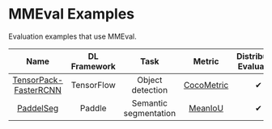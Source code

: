 # MMEval Examples

Evaluation examples that use MMEval.

|                  Name                  | DL Framework |         Task          |                     Metric                     | Distributed Evaluation |
| :------------------------------------: | :----------: | :-------------------: | :--------------------------------------------: | :--------------------: |
| [TensorPack-FasterRCNN](./tensorpack/) |  TensorFlow  |   Object detection    | [CocoMetric](../mmeval/metrics/coco_metric.py) |           ✔            |
|       [PaddelSeg](./paddleseg/)        |    Paddle    | Semantic segmentation |    [MeanIoU](../mmeval/metrics/mean_iou.py)    |           ✔            |
